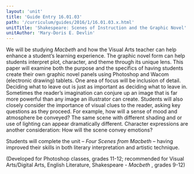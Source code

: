 ```yaml
---
layout: 'unit'
title: 'Guide Entry 16.01.03'
path: '/curriculum/guides/2016/1/16.01.03.x.html'
unitTitle: 'Shakespeare: Scenes of Instruction and the Graphic Novel'
unitAuthor: 'Mary-Doris E. Devlin'
---
```


<main>
 <p>
  We will be studying
  <em>
   Macbeth
  </em>
  and how the Visual Arts teacher can help enhance a student’s learning experience. The graphic novel form can help students interpret plot, character, and theme through its unique lens. This paper will examine both the purpose and the specifics of having students create their own graphic novel panels using Photoshop and Wacom (electronic drawing) tablets. One area of focus will be inclusion of detail. Deciding what to leave out is just as important as deciding what to leave in. Sometimes the reader’s imagination can conjure up an image that is far more powerful than any image an illustrator can create. Students will also closely consider the importance of visual clues to the reader, asking key questions as they proceed. For example, how will a sense of mood and atmosphere be conveyed? The same scene with different shading and or use of lighting can appear dramatically different. Character expressions are another consideration: How will the scene convey emotions?
 </p>
 <p>
  Students will complete the unit –
  <em>
   Four Scenes from Macbeth
  </em>
  – having improved their skills in both literary interpretation and artistic technique.
 </p>
 <p>
  (Developed for Photoshop classes, grades 11-12; recommended for Visual Arts/Digital Arts, English Literature, Shakespeare -
  <em>
   Macbeth
  </em>
  , grades 9-12)
 </p>
</main>
